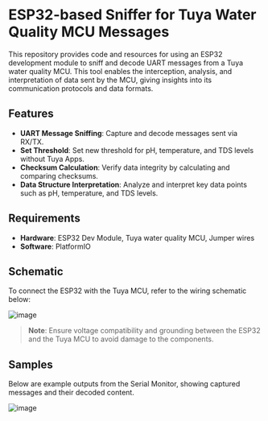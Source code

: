 # ESP32-based Sniffer for Tuya Water Quality MCU Messages

This repository provides code and resources for using an ESP32 development module to sniff and decode UART messages from a Tuya water quality MCU. 
This tool enables the interception, analysis, and interpretation of data sent by the MCU, giving insights into its communication protocols and data formats.

## Features
- **UART Message Sniffing**: Capture and decode messages sent via RX/TX.
- **Set Threshold**: Set new threshold for pH, temperature, and TDS levels without Tuya Apps. 
- **Checksum Calculation**: Verify data integrity by calculating and comparing checksums.
- **Data Structure Interpretation**: Analyze and interpret key data points such as pH, temperature, and TDS levels.

## Requirements
- **Hardware**: ESP32 Dev Module, Tuya water quality MCU, Jumper wires
- **Software**: PlatformIO

## Schematic
To connect the ESP32 with the Tuya MCU, refer to the wiring schematic below:

![image](https://github.com/user-attachments/assets/dedd5a56-b70f-4276-9363-170aad9fe0cb)

> **Note**: Ensure voltage compatibility and grounding between the ESP32 and the Tuya MCU to avoid damage to the components.

## Samples
Below are example outputs from the Serial Monitor, showing captured messages and their decoded content.

![image](https://github.com/user-attachments/assets/b943d988-4506-4126-95c5-118df1564b31)
